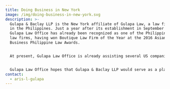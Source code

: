 ```yaml
---
title: Doing Business in New York
image: /img/doing-business-in-new-york.svg
description: >-
  Gulapa & Baclay LLP is the New York affiliate of Gulapa Law, a law firm based
  in the Philippines. Just a year after its establishment in September 2015,
  Gulapa Law Office has already been recognized as one of the Philippine leading
  law firms, having won Boutique Law Firm of the Year at the 2016 Asian Legal
  Business Philippine Law Awards.


  At present, Gulapa Law Office is already assisting several US companies in their investments in the Philippines and business collaborations in the ASEAN region. Gulapa Law Office decided to set up an affiliate in New York City after it was asked by some of its Philippine-based clients to assist them in their US-related matters.


  Gulapa Law Office hopes that Gulapa & Baclay LLP would serve as a platform to promote the Philippines as an investment hub and also a gateway to the ASEAN economic region.
contact:
  - aris-l-gulapa
---
```

